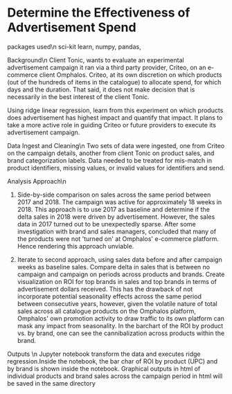 # Determine the Effectiveness of Advertisement Spend 
packages used\n
sci-kit learn, numpy, pandas, 

Background\n
Client Tonic, wants to evaluate an experimental advertisement campaign it ran via a third party provider, Criteo, on an e-commerce client Omphalos. Criteo, at its own discretion on which products (out of the hundreds of items in the catalogue) to allocate spend, for which days and the duration. That said, it does not make decision that is necessarily in the best interest of the client Tonic. 

Using ridge linear regression, learn from this experiment on which products does advertisement has highest impact and quantify that impact. It plans to take a more active role in guiding Criteo or future providers to execute its advertisement campaign. 


Data Ingest and Cleaning\n
Two sets of data were ingested, one from Criteo on the campaign details, another from client Tonic on product sales, and brand categorization labels.
Data needed to be treated for mis-match in product identifiers, missing values, or invalid values for identifiers and send. 


Analysis Approach\n
1. Side-by-side comparison on sales across the same period between 2017 and 2018. The campaign was active for approximately 18 weeks in 2018. This approach is to use 2017 as baseline and determine if the delta sales in 2018 were driven by advertisement. However, the sales data in 2017 turned out to be unexpectedly  sparse. After some investigation with brand and sales managers, concluded that many of the products were not 'turned on' at Omphalos' e-commerce platform. Hence rendering this approach unviable. 

2. Iterate to second approach, using sales data before and after campaign weeks as baseline sales. Compare delta in sales that is between no campaign and campaign on periods across products and brands. Create visualization on ROI for top brands in sales and top brands in terms of advertisement dollars received. This has the drawback of not incorporate potential seasonality effects across the same period between consecutive years, however, given the volatile nature of total sales across all catalogue products on the Omphalos platform, Omphalos' own promotion activity to draw traffic to its own  platform can mask any impact from seasonality.  In the barchart of the ROI by product vs. by brand, one can see the cannibalization across products within the brand. 


Outputs \n
Jupyter notebook transform the data and executes ridge regression.Inside the notebook, the bar char of ROI by product (UPC) and by brand is shown inside the notebook. 
Graphical outputs in html of individual products and brand sales across the campaign period in html will be saved in the same directory 
